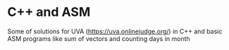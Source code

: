 # C++ and ASM
Some of solutions for UVA (https://uva.onlinejudge.org/) in C++ and basic ASM programs like sum of vectors and counting days in month
